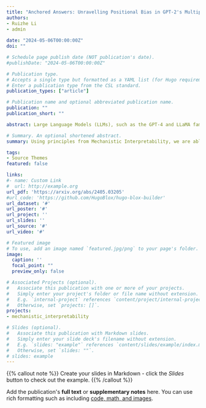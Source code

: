 ```yaml
---
title: "Anchored Answers: Unravelling Positional Bias in GPT-2's Multiple-Choice Questions"
authors:
- Ruizhe Li
- admin
  
date: "2024-05-06T00:00:00Z"
doi: ""

# Schedule page publish date (NOT publication's date).
#publishDate: "2024-05-06T00:00:00Z"

# Publication type.
# Accepts a single type but formatted as a YAML list (for Hugo requirements).
# Enter a publication type from the CSL standard.
publication_types: ["article"]

# Publication name and optional abbreviated publication name.
publication: ""
publication_short: ""

abstract: Large Language Models (LLMs), such as the GPT-4 and LLaMA families, have demonstrated considerable success across diverse tasks, including multiple-choice questions (MCQs). However, these models exhibit a positional bias, particularly an even worse anchored bias in the GPT-2 family, where they consistently favour the first choice 'A' in MCQs during inference. This anchored bias challenges the integrity of GPT-2's decision-making process, as it skews performance based on the position rather than the content of the choices in MCQs. In this study, we utilise the mechanistic interpretability approach to identify the internal modules within GPT-2 models responsible for this bias. We focus on the Multi-Layer Perceptron (MLP) layers and attention heads, using the "logit lens" method to trace and modify the specific value vectors that contribute to the bias. By updating these vectors within MLP and recalibrating attention patterns to neutralise the preference for the first choice 'A', we effectively mitigate the anchored bias. Our interventions not only correct the bias but also improve the overall MCQ prediction accuracy for the GPT-2 family across various datasets. This work represents the first comprehensive mechanistic analysis of anchored bias in MCQs within the GPT-2 models, introducing targeted, minimal-intervention strategies that significantly enhance GPT2 model robustness and accuracy in MCQs. 

# Summary. An optional shortened abstract.
summary: Using principles from Mechanistic Interpretability, we are able to investigate and correct the positional bias in GPT2 models regarding multiple-choice questions.  

tags:
- Source Themes
featured: false

links:
#- name: Custom Link
#  url: http://example.org
url_pdf: 'https://arxiv.org/abs/2405.03205'
#url_code: 'https://github.com/HugoBlox/hugo-blox-builder'
url_dataset: '#'
url_poster: '#'
url_project: ''
url_slides: ''
url_source: '#'
url_video: '#'

# Featured image
# To use, add an image named `featured.jpg/png` to your page's folder. 
image:
  caption: ''
  focal_point: ""
  preview_only: false

# Associated Projects (optional).
#   Associate this publication with one or more of your projects.
#   Simply enter your project's folder or file name without extension.
#   E.g. `internal-project` references `content/project/internal-project/index.md`.
#   Otherwise, set `projects: []`.
projects:
- mechanistic_interpretability

# Slides (optional).
#   Associate this publication with Markdown slides.
#   Simply enter your slide deck's filename without extension.
#   E.g. `slides: "example"` references `content/slides/example/index.md`.
#   Otherwise, set `slides: ""`.
# slides: example
---
```


{{% callout note %}}
Create your slides in Markdown - click the *Slides* button to check out the example.
{{% /callout %}}

Add the publication's **full text** or **supplementary notes** here. You can use rich formatting such as including [code, math, and images](https://docs.hugoblox.com/content/writing-markdown-latex/).
